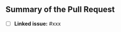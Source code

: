 ## Summary of the Pull Request


<!-- If available, please give a link to the issue associated with this PR. -->
- [ ] **Linked issue:** #xxx
